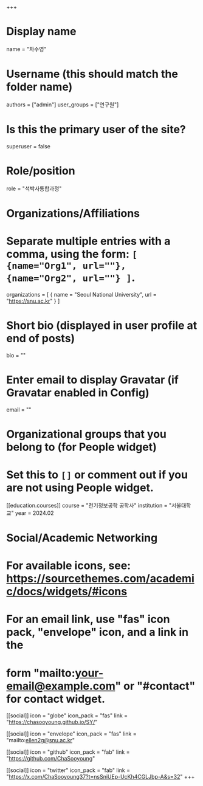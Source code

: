 +++

# Display name
name = "차수영"

# Username (this should match the folder name)
authors = ["admin"]
user_groups = ["연구원"]
# Is this the primary user of the site?
superuser = false

# Role/position
role = "석박사통합과정"

# Organizations/Affiliations
#   Separate multiple entries with a comma, using the form: `[ {name="Org1", url=""}, {name="Org2", url=""} ]`.
organizations = [ { name = "Seoul National University", url = "https://snu.ac.kr" } ]

# Short bio (displayed in user profile at end of posts)
bio = ""

# Enter email to display Gravatar (if Gravatar enabled in Config)
email = ""


# Organizational groups that you belong to (for People widget)
#   Set this to `[]` or comment out if you are not using People widget.

[[education.courses]]
  course = "전기정보공학 공학사"
  institution = "서울대학교"
  year = 2024.02

# Social/Academic Networking
# For available icons, see: https://sourcethemes.com/academic/docs/widgets/#icons
#   For an email link, use "fas" icon pack, "envelope" icon, and a link in the
#   form "mailto:your-email@example.com" or "#contact" for contact widget.

[[social]]
  icon = "globe"
  icon_pack = "fas"
  link = "https://chasooyoung.github.io/SY/"

[[social]]
  icon = "envelope"
  icon_pack = "fas"
  link = "mailto:ellen2g@snu.ac.kr"

[[social]]
  icon = "github"
  icon_pack = "fab"
  link = "https://github.com/ChaSooyoung"

[[social]]
  icon = "twitter"
  icon_pack = "fab"
  link = "https://x.com/ChaSooyoung37?t=nsSniUEp-UcKh4CGLJbp-A&s=32"
+++

